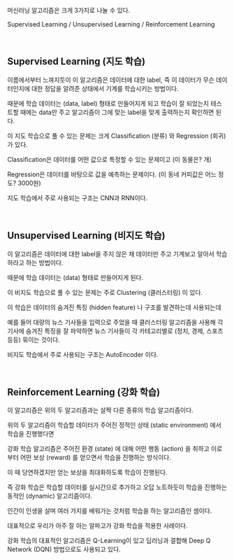 머신러닝 알고리즘은 크게 3가지로 나눌 수 있다.         

Supervised Learning   /   Unsupervised Learning   /   Reinforcement Learning          

​              

Supervised Learning (지도 학습)
-----------------------------------------

이름에서부터 느껴지듯이 이 알고리즘은 데이터에 대한 label, 즉 이 데이터가 무슨 데이터인지에 대한 정답을 알려준 상태에서 기계를 학습시키는 방법이다.       

때문에 학습 데이터는 (data, label) 형태로 만들어지게 되고 학습이 잘 되었는지 테스트할 때에는 data만 주고 알고리즘이 그에 맞는 label을 맞게 출력하는지 확인하면 된다.         

이 지도 학습으로 풀 수 있는 문제는 크게 Classification (분류) 와 Regression (회귀) 가 있다.       

Classification은 데이터를 어떤 값으로 특정할 수 있는 문제이고 (이 동물은? 개)         

Regression은 데이터를 바탕으로 값을 예측하는 문제이다. (이 동네 커피값은 어느 정도? 3000원)           

지도 학습에서 주로 사용되는 구조는 CNN과 RNN이다.         

​                          


Unsupervised Learning (비지도 학습)
-------------------------------------------

이 알고리즘은 데이터에 대한 label을 주지 않은 채 데이터만 주고 기계보고 알아서 학습하라고 하는 방법이다.      

때문에 학습 데이터는 (data) 형태로 만들어지게 된다.        

이 비지도 학습으로 풀 수 있는 문제는 주로 Clustering (클러스터링) 이 있다.       

이 학습은 데이터의 숨겨진 특징 (hidden feature) 나 구조를 발견하는데 사용되는데       

예를 들어 대량의 뉴스 기사들을 입력으로 주었을 때 클러스터링 알고리즘을 사용해 각 기사에 숨겨진 특징을 잘 파악하면 뉴스 기사들이 각 카테고리별로 (정치, 경제, 스포츠 등등) 묶이는 것이다.         

비지도 학습에서 주로 사용되는 구조는 AutoEncoder 이다.        

​                  

## **Reinforcement Learning (강화 학습)**

이 알고리즘은 위의 두 알고리즘과는 살짝 다른 종류의 학습 알고리즘이다.        

위의 두 알고리즘이 학습할 데이터가 주어진 정적인 상태 (static environment) 에서 학습을 진행했다면        

강화 학습 알고리즘은 주어진 환경 (state) 에 대해 어떤 행동 (action) 을 취하고 이로부터 어떤 보상 (reward) 를 얻으면서 학습을 진행하는 방식이다.         

이 때 당연하겠지만 얻는 보상을 최대화하도록 학습이 진행된다.       

즉 강화 학습은 학습할 데이터를 실시간으로 추가하고 오답 노트하듯이 학습을 진행하는 동적인 (dynamic) 알고리즘이다.          

인간이 인생을 살며 여러 가지를 배워가는 것처럼 학습을 하는 알고리즘인 셈이다.        

대표적으로 우리가 아주 잘 아는 알파고가 강화 학습을 적용한 사례이다.       

강화 학습의 대표적인 알고리즘은 Q-Learning이 있고 딥러닝과 결합해 Deep Q Network (DQN) 방법으로도 사용되고 있다.        

​                